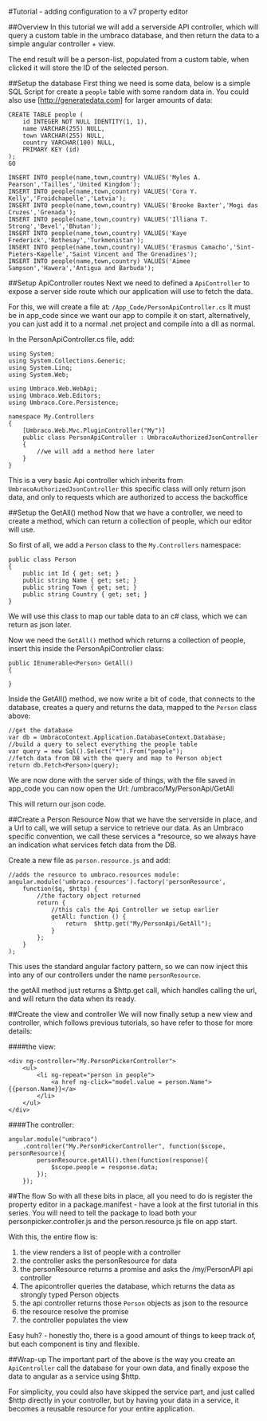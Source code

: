 #Tutorial - adding configuration to a v7 property editor

##Overview
In this tutorial we will add a serverside API controller, which will query a custom table in the umbraco database, and then return the data to a simple angular controller + view.

The end result will be a person-list, populated from a custom table, when clicked it will store the ID of the selected person.

##Setup the database
First thing we need is some data, below is a simple SQL Script for create a `people` table with some random data in. You could also use [http://generatedata.com] for larger amounts of data:

	CREATE TABLE people (
	    id INTEGER NOT NULL IDENTITY(1, 1),
	    name VARCHAR(255) NULL,
	    town VARCHAR(255) NULL,
	    country VARCHAR(100) NULL,
	    PRIMARY KEY (id)
	);
	GO

	INSERT INTO people(name,town,country) VALUES('Myles A. Pearson','Tailles','United Kingdom');
	INSERT INTO people(name,town,country) VALUES('Cora Y. Kelly','Froidchapelle','Latvia');
	INSERT INTO people(name,town,country) VALUES('Brooke Baxter','Mogi das Cruzes','Grenada');
	INSERT INTO people(name,town,country) VALUES('Illiana T. Strong','Bevel','Bhutan');
	INSERT INTO people(name,town,country) VALUES('Kaye Frederick','Rothesay','Turkmenistan');
	INSERT INTO people(name,town,country) VALUES('Erasmus Camacho','Sint-Pieters-Kapelle','Saint Vincent and The Grenadines');
	INSERT INTO people(name,town,country) VALUES('Aimee Sampson','Hawera','Antigua and Barbuda');


##Setup ApiController routes
Next we need to defined a `ApiController` to expose a server side route which our application will use to fetch the data.

For this, we will create a file at: `/App_Code/PersonApiController.cs` It must be in app_code since we want our app to compile it on start, alternatively, you can just add it to a normal .net project and compile into a dll as normal.

In the PersonApiController.cs file, add: 

	using System;
	using System.Collections.Generic;
	using System.Linq;
	using System.Web;

	using Umbraco.Web.WebApi;
	using Umbraco.Web.Editors;
	using Umbraco.Core.Persistence;

	namespace My.Controllers
	{
	    [Umbraco.Web.Mvc.PluginController("My")]
	    public class PersonApiController : UmbracoAuthorizedJsonController
	    {
	        //we will add a method here later
	    }
	}

This is a very basic Api controller which inherits from `UmbracoAuthorizedJsonController` this specific class will only return json data, and only to requests which are authorized to access the backoffice

##Setup the GetAll() method
Now that we have a controller, we need to create a method, which can return a collection of people, which our editor will use. 

So first of all, we add a `Person` class to the `My.Controllers` namespace:

	public class Person
	{
	    public int Id { get; set; }
	    public string Name { get; set; }
	    public string Town { get; set; }
	    public string Country { get; set; }
	}

We will use this class to map our table data to an c# class, which we can return as json later. 

Now we need the `GetAll()` method which returns a collection of people, insert this inside the PersonApiController class:

	public IEnumerable<Person> GetAll()
	{
		
	}

Inside the GetAll() method, we now write a bit of code, that connects to the database, creates a query and returns the data, mapped to the `Person` class above: 

	//get the database
	var db = UmbracoContext.Application.DatabaseContext.Database;
	//build a query to select everything the people table
	var query = new Sql().Select("*").From("people");
	//fetch data from DB with the query and map to Person object
	return db.Fetch<Person>(query);

We are now done with the server side of things, with the file saved in app_code you can now open the Url: /umbraco/My/PersonApi/GetAll

This will return our json code.

##Create a Person Resource 
Now that we have the serverside in place, and a Url to call, we will setup a service to retrieve our data. As an Umbraco specific convention, we call these services a *resource, so we always have an indication what services fetch data from the DB.

Create a new file as `person.resource.js` and add: 

	//adds the resource to umbraco.resources module:
	angular.module('umbraco.resources').factory('personResource', 
		function($q, $http) {
		    //the factory object returned
		    return {
		        //this cals the Api Controller we setup earlier
		        getAll: function () {
		            return  $http.get("My/PersonApi/GetAll");
		        }
		    };
		}
	); 

This uses the standard angular factory pattern, so we can now inject this into any of our controllers under the name `personResource`.

the getAll method just returns a $http.get call, which handles calling the url, and will return the data when its ready.

##Create the view and controller
We will now finally setup a new view and controller, which follows previous tutorials, so have refer to those for more details: 

####the view:

	<div ng-controller="My.PersonPickerController">
		<ul>
			<li ng-repeat="person in people">
				<a href ng-click="model.value = person.Name">{{person.Name}}</a>
			</li>
		</ul>
	</div>

####The controller:
	
	angular.module("umbraco")
		.controller("My.PersonPickerController", function($scope, personResource){
			personResource.getAll().then(function(response){
				$scope.people = response.data;
			});
		});

##The flow
So with all these bits in place, all you need to do is register the property editor in a package.manifest - have a look at the first tutorial in this series. You will need to tell the package to load both your personpicker.controller.js and the person.resource.js file on app start.

With this, the entire flow is: 

1. the view renders a list of people with a controller
2. the controller asks the personResource for data
3. the personResource returns a promise and asks the /my/PersonAPI api controller
4. The apicontroller queries the database, which returns the data as strongly typed Person objects
5. the api controller returns those `Person` objects as json to the resource
6. the resource resolve the promise
7. the controller populates the view

Easy huh? - honestly tho, there is a good amount of things to keep track of, but each component is tiny and flexible. 

##Wrap-up
The important part of the above is the way you create an `ApiController` call the database for your own data, and finally expose the data to angular as a service using $http.

For simplicity, you could also have skipped the service part, and just called $http directly in your controller, but by having your data in a service, it becomes a reusable resource for your entire application.